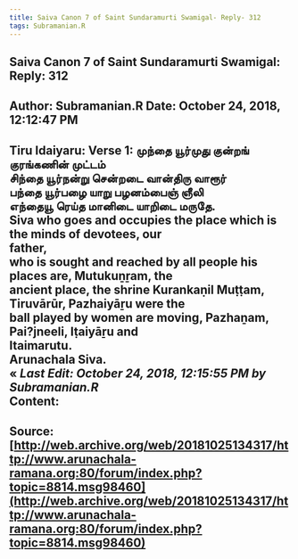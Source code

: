 ```yaml
--- 
title: Saiva Canon 7 of Saint Sundaramurti Swamigal- Reply- 312   
tags: Subramanian.R  
---  
```

##  Saiva Canon 7 of Saint Sundaramurti Swamigal: Reply: 312  
Author: Subramanian.R       Date: October 24, 2018, 12:12:47 PM  
---  
Tiru Idaiyaru: Verse 1: முந்தை யூர்முது குன்றங் குரங்கணின் முட்டம்   
சிந்தை யூர்நன்று சென்றடை வான்திரு வாரூர்   
பந்தை யூர்பழை யாறு பழனம்பைஞ் ஞீலி   
எந்தையூ ரெய்த மானிடை யாறிடை மருதே.   
Siva who goes and occupies the place which is the minds of devotees, our  
father,   
who is sought and reached by all people his places are, Mutukuṉṟam, the  
ancient place, the shrine Kurankaṇil Muṭṭam, Tiruvārūr, Pazhaiyāṟu were the  
ball played by women are moving, Pazhaṉam, Pai?jneeli, Iṭaiyāṟu and  
Itaimarutu.   
Arunachala Siva.   
« _Last Edit: October 24, 2018, 12:15:55 PM by Subramanian.R_  
Content:
 ---  
Source:[http://web.archive.org/web/20181025134317/http://www.arunachala-ramana.org:80/forum/index.php?topic=8814.msg98460](http://web.archive.org/web/20181025134317/http://www.arunachala-ramana.org:80/forum/index.php?topic=8814.msg98460)   
---  


